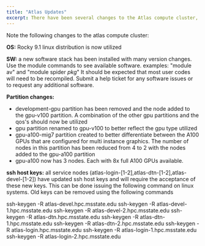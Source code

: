 ```yaml
---
title: "Atlas Updates"
excerpt: There have been several changes to the Atlas compute cluster, including ssh host keys for all service nodes.  Read more about these updates here.
---
```


Note the following changes to the atlas compute cluster:

**OS:** Rocky 9.1 linux distribution is now utilized

**SW:** a new software stack has been installed with many version changes.
Use the module commands to see available software.
examples: "module av" and "module spider _pkg_"
It should be expected that most user codes will need to be recompiled.
Submit a help ticket for any software issues or to request any additional software.

**Partition changes:**
*  development-gpu partition has been removed and the node added to the gpu-v100 partition.
A combination of the other gpu partitions and the qos's should now be utilized
*  gpu partition renamed to gpu-v100 to better reflect the gpu type utilized
*  gpu-a100-mig7 partition created to better differentiate between the A100 GPUs that are
configured for multi instance graphics.  The number of nodes in this partition has been reduced
from 4 to 2 with the nodes added to the gpu-a100 partition
*  gpu-a100 now has 3 nodes. Each with 8x full A100 GPUs available.



**ssh host keys:**
all service nodes (atlas-login-[1-2],atlas-dtn-[1-2],atlas-devel-[1-2])
have updated ssh host keys and will require the acceptance of these new keys.
This can be done issuing the following command on linux systems.
Old keys can be removed using the following commands

ssh-keygen -R atlas-devel.hpc.msstate.edu
ssh-keygen -R atlas-devel-1.hpc.msstate.edu
ssh-keygen -R atlas-devel-2.hpc.msstate.edu
ssh-keygen -R atlas-dtn.hpc.msstate.edu
ssh-keygen -R atlas-dtn-1.hpc.msstate.edu
ssh-keygen -R atlas-dtn-2.hpc.msstate.edu
ssh-keygen -R atlas-login.hpc.msstate.edu
ssh-keygen -R atlas-login-1.hpc.msstate.edu
ssh-keygen -R atlas-login-2.hpc.msstate.edu
